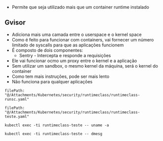 - Permite que seja utilizado mais que um container runtime instalado

## Gvisor
 - Adiciona mais uma camada entre o userspace e o kernel space
 - Como é feito para funcionar com containers, vai fornecer um número limitado de syscalls para que as aplicações funcionem
 - É composto de dois componentes:
	 - Sentry - Intercepta e responde a requisições
 - Ele vai funcionar ocmo um proxy entre o kernel e a aplicação
 - Sem utilizar um sandbox, o mesmo kernel da máquina, será o kernel do container
 - Como tem mais instruções, pode ser mais lento
 - Não funciona para qualquer aplicações



```reference
filePath: "@/Attachments/Kubernetes/security/runtimeclass/runtimeclass-runsc.yaml"
```


```reference
filePath: "@/Attachments/Kubernetes/security/runtimeclass/runtimeclass-teste.yaml"
```


```shell
kubectl exec -ti runtimeclass-teste -- uname -a
```

```shell
kubectl exec -ti runtimeclass-teste -- dmesg
```